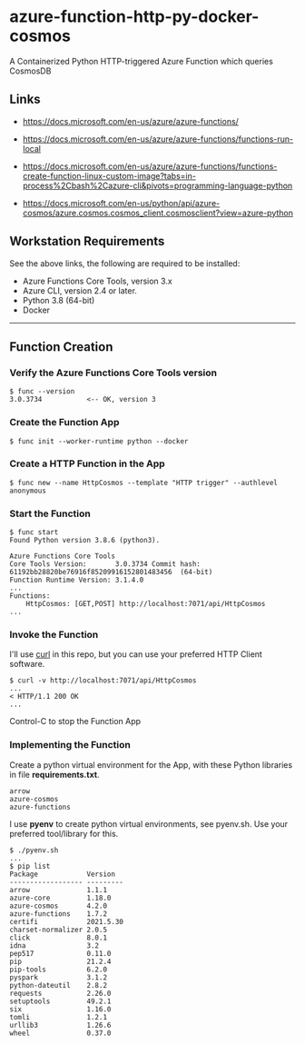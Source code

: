 # azure-function-http-py-docker-cosmos

A Containerized Python HTTP-triggered Azure Function which queries CosmosDB

## Links

- https://docs.microsoft.com/en-us/azure/azure-functions/

- https://docs.microsoft.com/en-us/azure/azure-functions/functions-run-local

- https://docs.microsoft.com/en-us/azure/azure-functions/functions-create-function-linux-custom-image?tabs=in-process%2Cbash%2Cazure-cli&pivots=programming-language-python

- https://docs.microsoft.com/en-us/python/api/azure-cosmos/azure.cosmos.cosmos_client.cosmosclient?view=azure-python


## Workstation Requirements

See the above links, the following are required to be installed:

- Azure Functions Core Tools, version 3.x
- Azure CLI, version 2.4 or later.
- Python 3.8 (64-bit)
- Docker


---

## Function Creation

### Verify the Azure Functions Core Tools version

```
$ func --version
3.0.3734           <-- OK, version 3
```

### Create the Function App

```
$ func init --worker-runtime python --docker
```

### Create a HTTP Function in the App

```
$ func new --name HttpCosmos --template "HTTP trigger" --authlevel anonymous
```

### Start the Function

```
$ func start
Found Python version 3.8.6 (python3).

Azure Functions Core Tools
Core Tools Version:       3.0.3734 Commit hash: 61192bb28820be76916f85209916152801483456  (64-bit)
Function Runtime Version: 3.1.4.0
...
Functions:
	HttpCosmos: [GET,POST] http://localhost:7071/api/HttpCosmos
...
```

### Invoke the Function

I'll use [curl](https://curl.se/) in this repo, but you can use your preferred HTTP Client software.

```
$ curl -v http://localhost:7071/api/HttpCosmos
...
< HTTP/1.1 200 OK
...
```

Control-C to stop the Function App

### Implementing the Function 

Create a python virtual environment for the App, with these Python libraries
in file **requirements.txt**.

```
arrow
azure-cosmos
azure-functions
```

I use **pyenv** to create python virtual environments, see pyenv.sh. 
Use your preferred tool/library for this.

```
$ ./pyenv.sh
...
$ pip list
Package            Version
------------------ ---------
arrow              1.1.1
azure-core         1.18.0
azure-cosmos       4.2.0
azure-functions    1.7.2
certifi            2021.5.30
charset-normalizer 2.0.5
click              8.0.1
idna               3.2
pep517             0.11.0
pip                21.2.4
pip-tools          6.2.0
pyspark            3.1.2
python-dateutil    2.8.2
requests           2.26.0
setuptools         49.2.1
six                1.16.0
tomli              1.2.1
urllib3            1.26.6
wheel              0.37.0
```
